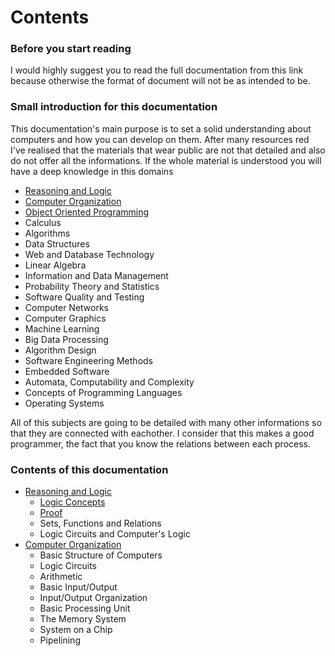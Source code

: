 # Contents

### Before you start reading

I would highly suggest you to read the full documentation from this link because otherwise the format of document will not be as intended to be.

### Small introduction for this documentation

This documentation's main purpose is to set a solid understanding about computers and how you can develop on them. After many resources red I've realised that the materials that wear public are not that detailed and also do not offer all the informations. If the whole material is understood you will have a deep knowledge in this domains

* [Reasoning and Logic](broken-reference)
* [Computer Organization](broken-reference)
* [Object Oriented Programming](broken-reference)
* Calculus
* Algorithms
* Data Structures
* Web and Database Technology
* Linear Algebra
* Information and Data Management
* Probability Theory and Statistics
* Software Quality and Testing
* Computer Networks
* Computer Graphics
* Machine Learning
* Big Data Processing
* Algorithm Design
* Software Engineering Methods
* Embedded Software
* Automata, Computability and Complexity
* Concepts of Programming Languages
* Operating Systems

All of this subjects are going to be detailed with many other informations so that they are connected with eachother. I consider that this makes a good programmer, the fact that you know the relations between each process.



### Contents of this documentation

* [Reasoning and Logic](reasoning-and-logic/introduction.md)
  * [Logic Concepts](reasoning-and-logic/logic-concepts/)
  * [Proof](broken-reference)
  * Sets, Functions and Relations
  * Logic Circuits and Computer's Logic
* [Computer Organization](broken-reference)
  * Basic Structure of Computers
  * Logic Circuits
  * Arithmetic
  * Basic Input/Output
  * Input/Output Organization
  * Basic Processing Unit
  * The Memory System
  * System on a Chip
  * Pipelining
